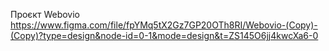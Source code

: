 Проєкт Webovio 
https://www.figma.com/file/fpYMq5tX2Gz7GP20OTh8RI/Webovio-(Copy)-(Copy)?type=design&node-id=0-1&mode=design&t=ZS145O6jj4kwcXa6-0

